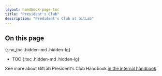 ```yaml
---
layout: handbook-page-toc
title: "President's Club"
description: "Predident's Club at GitLab"
---
```


## On this page
{:.no_toc .hidden-md .hidden-lg}

- TOC
{:toc .hidden-md .hidden-lg}

See more about GitLab President's Club Handbook [in the internal handbook](https://internal-handbook.gitlab.io/sales/presidents-club/).

